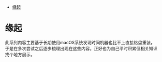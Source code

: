 <!--ts-->
* [缘起](#缘起)

<!-- Created by https://github.com/ekalinin/github-markdown-toc -->
<!-- Added by: runner, at: Tue Sep  6 13:56:50 UTC 2022 -->

<!--te-->
# 缘起

此系列内容主要基于长期使用macOS系统发现时间机器也比不上直接格盘重装，于是在多次尝试之后逐步梳理出现在这些内容。正好也为自己平时积累但相关知识找个地方展示。